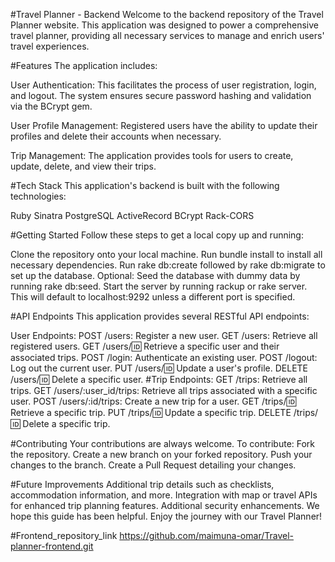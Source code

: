 #Travel Planner - Backend
Welcome to the backend repository of the Travel Planner website. This application was designed to power a comprehensive travel planner, providing all necessary services to manage and enrich users' travel experiences.

#Features
The application includes:

User Authentication: This facilitates the process of user registration, login, and logout. The system ensures secure password hashing and validation via the BCrypt gem.

User Profile Management: Registered users have the ability to update their profiles and delete their accounts when necessary.

Trip Management: The application provides tools for users to create, update, delete, and view their trips.

#Tech Stack
This application's backend is built with the following technologies:

Ruby
Sinatra
PostgreSQL
ActiveRecord
BCrypt
Rack-CORS

#Getting Started
Follow these steps to get a local copy up and running:

Clone the repository onto your local machine.
Run bundle install to install all necessary dependencies.
Run rake db:create followed by rake db:migrate to set up the database.
Optional: Seed the database with dummy data by running rake db:seed.
Start the server by running rackup or rake server. This will default to localhost:9292 unless a different port is specified.

#API Endpoints
This application provides several RESTful API endpoints:

User Endpoints:
POST /users: Register a new user.
GET /users: Retrieve all registered users.
GET /users/:id: Retrieve a specific user and their associated trips.
POST /login: Authenticate an existing user.
POST /logout: Log out the current user.
PUT /users/:id: Update a user's profile.
DELETE /users/:id: Delete a specific user.
#Trip Endpoints:
GET /trips: Retrieve all trips.
GET /users/:user_id/trips: Retrieve all trips associated with a specific user.
POST /users/:id/trips: Create a new trip for a user.
GET /trips/:id: Retrieve a specific trip.
PUT /trips/:id: Update a specific trip.
DELETE /trips/:id: Delete a specific trip.

#Contributing
Your contributions are always welcome. To contribute:
Fork the repository.
Create a new branch on your forked repository.
Push your changes to the branch.
Create a Pull Request detailing your changes.

#Future Improvements
Additional trip details such as checklists, accommodation information, and more.
Integration with map or travel APIs for enhanced trip planning features.
Additional security enhancements.
We hope this guide has been helpful. Enjoy the journey with our Travel Planner!

#Frontend_repository_link
https://github.com/maimuna-omar/Travel-planner-frontend.git
